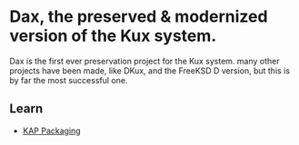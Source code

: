 # Dax, the preserved & modernized version of the Kux system.

Dax is the first ever preservation project for the Kux system.
many other projects have been made, like DKux, and the FreeKSD D version,
but this is by far the most successful one.

## Learn

- [KAP Packaging](./Learning%20Kap.html)